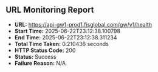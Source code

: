 ## URL Monitoring Report

- **URL:** https://api-gw1-prod1.fisglobal.com/gw/v1/health
- **Start Time:** 2025-06-22T23:12:38.100798
- **End Time:** 2025-06-22T23:12:38.311234
- **Total Time Taken:** 0.210436 seconds
- **HTTP Status Code:** 200
- **Status:** Success
- **Failure Reason:** N/A
